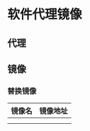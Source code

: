 # 软件代理镜像

## 代理

## 镜像

### 替换镜像

| 镜像名 | 镜像地址 |
| :----: | :------: |
|        |          |
|        |          |

